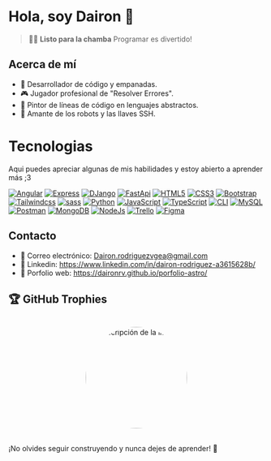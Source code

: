 # Hola, soy Dairon 🖖
> 🧑‍🚀 **Listo para la chamba** Programar es divertido!
## Acerca de mí
- 🥟 Desarrollador de código y empanadas.
- 🎮 Jugador profesional de "Resolver Errores".
- 🎨 Pintor de líneas de código en lenguajes abstractos.
- 🤖 Amante de los robots y las llaves SSH.



# Tecnologias
Aqui puedes apreciar algunas de  mis habilidades y estoy abierto a aprender más ;3

[![Angular](https://img.shields.io/badge/Angular-black?style=for-the-badge&logo=Angular)](https://github.com/DaironRV)  [![Express](https://img.shields.io/badge/Express-black?style=for-the-badge&logo=Express)]()  [![DJango](https://img.shields.io/badge/DJango-black?style=for-the-badge&logo=DJango)](https://github.com/DaironRV)  [![FastApi](https://img.shields.io/badge/FastApi-black?style=for-the-badge&logo=FastApi)](https://github.com/DaironRV)  [![HTML5](https://img.shields.io/badge/HTML5-black?style=for-the-badge&logo=HTML5)](https://github.com/DaironRV)  [![CSS3](https://img.shields.io/badge/CSS3-black?style=for-the-badge&logo=CSS3)](https://github.com/DaironRV)  [![Bootstrap](https://img.shields.io/badge/Bootstrap-black?style=for-the-badge&logo=Bootstrap)](https://github.com/DaironRV) [![Tailwindcss](https://img.shields.io/badge/Tailwind-black?style=for-the-badge&logo=Tailwindcss)](https://github.com/DaironRV)  [![sass](https://img.shields.io/badge/sass-black?style=for-the-badge&logo=sass)](https://github.com/DaironRV)  [![Python](https://img.shields.io/badge/python-black?style=for-the-badge&logo=python)](https://github.com/DaironRV)  [![JavaScript](https://img.shields.io/badge/JavaScript-black?style=for-the-badge&logo=JavaScript)](https://github.com/DaironRV)  [![TypeScript](https://img.shields.io/badge/TypeScript-black?style=for-the-badge&logo=TypeScript)](https://github.com/DaironRV)  [![CLI](https://img.shields.io/badge/CLI-black?style=for-the-badge&logo=CLI)](https://github.com/DaironRV)  [![MySQL](https://img.shields.io/badge/MySQL-black?style=for-the-badge&logo=MySQL)](https://github.com/DaironRV)  [![Postman](https://img.shields.io/badge/Postman-black?style=for-the-badge&logo=Postman)](https://github.com/DaironRV)  [![MongoDB](https://img.shields.io/badge/MongoDB-black?style=for-the-badge&logo=MongoDB)](https://github.com/DaironRV)  [![NodeJs](https://img.shields.io/badge/NodeJs-black?style=for-the-badge&logo=Node.Js)](https://github.com/DaironRV)  [![Trello](https://img.shields.io/badge/Trello-black?style=for-the-badge&logo=Trello)](https://github.com/DaironRV)  [![Figma](https://img.shields.io/badge/Figma-black?style=for-the-badge&logo=Figma)](https://github.com/DaironRV)


## Contacto
- 📧 Correo electrónico: Dairon.rodriguezvgea@gmail.com
- 📧 Linkedin: https://www.linkedin.com/in/dairon-rodriguez-a3615628b/
- 🎨 Porfolio web: https://daironrv.github.io/porfolio-astro/


## 🏆 GitHub Trophies

<br>
<div align="center">
  <img src="https://avatars.githubusercontent.com/u/131011899?s=400&u=05a55d8a7f73a4b1b716e25aa278a3eceeeca5f5&v=4" width="200" alt="Descripción de la imagen" style="border-radius: 50%;">
</div>
<br>

¡No olvides seguir construyendo y nunca dejes de aprender! 🚀
